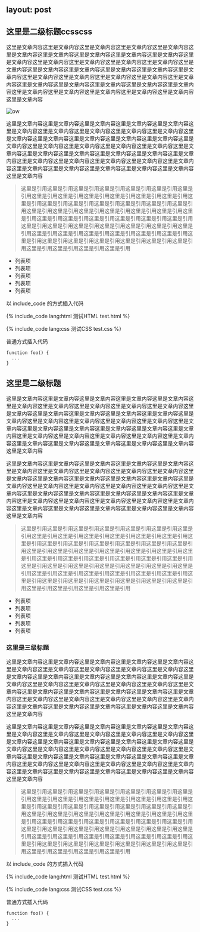 layout: post
---

## 这里是二级标题ccsscss

这里是文章内容这里是文章内容这里是文章内容这里是文章内容这里是文章内容这里是文章内容这里是文章内容这里是文章内容这里是文章内容这里是文章内容这里是文章内容这里是文章内容这里是文章内容这里是文章内容这里是文章内容这里是文章内容这里是文章内容这里是文章内容这里是文章内容这里是文章内容这里是文章内容这里是文章内容这里是文章内容这里是文章内容这里是文章内容这里是文章内容这里是文章内容这里是文章内容这里是文章内容这里是文章内容这里是文章内容这里是文章内容这里是文章内容这里是文章内容这里是文章内容这里是文章内容这里是文章内容

![ow](/images/test.jpg)

这里是文章内容这里是文章内容这里是文章内容这里是文章内容这里是文章内容这里是文章内容这里是文章内容这里是文章内容这里是文章内容这里是文章内容这里是文章内容这里是文章内容这里是文章内容这里是文章内容这里是文章内容这里是文章内容这里是文章内容这里是文章内容这里是文章内容这里是文章内容这里是文章内容这里是文章内容这里是文章内容这里是文章内容这里是文章内容这里是文章内容这里是文章内容这里是文章内容这里是文章内容这里是文章内容这里是文章内容这里是文章内容这里是文章内容这里是文章内容这里是文章内容这里是文章内容这里是文章内容

> 这里是引用这里是引用这里是引用这里是引用这里是引用这里是引用这里是引用这里是引用这里是引用这里是引用这里是引用这里是引用这里是引用这里是引用这里是引用这里是引用这里是引用这里是引用这里是引用这里是引用这里是引用这里是引用这里是引用这里是引用这里是引用这里是引用这里是引用这里是引用这里是引用这里是引用这里是引用这里是引用这里是引用这里是引用这里是引用这里是引用这里是引用这里是引用这里是引用这里是引用这里是引用这里是引用这里是引用这里是引用这里是引用这里是引用这里是引用这里是引用这里是引用这里是引用这里是引用这里是引用这里是引用这里是引用这里是引用这里是引用这里是引用

- 列表项
- 列表项
- 列表项
- 列表项
- 列表项

以 include_code 的方式插入代码

{% include_code lang:html 测试HTML test.html %}

{% include_code lang:css 测试CSS test.css %}

普通方式插入代码

```
function foo() {
  ...
}
```

## 这里是二级标题

这里是文章内容这里是文章内容这里是文章内容这里是文章内容这里是文章内容这里是文章内容这里是文章内容这里是文章内容这里是文章内容这里是文章内容这里是文章内容这里是文章内容这里是文章内容这里是文章内容这里是文章内容这里是文章内容这里是文章内容这里是文章内容这里是文章内容这里是文章内容这里是文章内容这里是文章内容这里是文章内容这里是文章内容这里是文章内容这里是文章内容这里是文章内容这里是文章内容这里是文章内容这里是文章内容这里是文章内容这里是文章内容这里是文章内容这里是文章内容这里是文章内容这里是文章内容这里是文章内容

这里是文章内容这里是文章内容这里是文章内容这里是文章内容这里是文章内容这里是文章内容这里是文章内容这里是文章内容这里是文章内容这里是文章内容这里是文章内容这里是文章内容这里是文章内容这里是文章内容这里是文章内容这里是文章内容这里是文章内容这里是文章内容这里是文章内容这里是文章内容这里是文章内容这里是文章内容这里是文章内容这里是文章内容这里是文章内容这里是文章内容这里是文章内容这里是文章内容这里是文章内容这里是文章内容这里是文章内容这里是文章内容这里是文章内容这里是文章内容这里是文章内容这里是文章内容这里是文章内容

> 这里是引用这里是引用这里是引用这里是引用这里是引用这里是引用这里是引用这里是引用这里是引用这里是引用这里是引用这里是引用这里是引用这里是引用这里是引用这里是引用这里是引用这里是引用这里是引用这里是引用这里是引用这里是引用这里是引用这里是引用这里是引用这里是引用这里是引用这里是引用这里是引用这里是引用这里是引用这里是引用这里是引用这里是引用这里是引用这里是引用这里是引用这里是引用这里是引用这里是引用这里是引用这里是引用这里是引用这里是引用这里是引用这里是引用这里是引用这里是引用这里是引用这里是引用这里是引用这里是引用这里是引用这里是引用这里是引用这里是引用这里是引用

- 列表项
- 列表项
- 列表项
- 列表项
- 列表项

### 这里是三级标题

这里是文章内容这里是文章内容这里是文章内容这里是文章内容这里是文章内容这里是文章内容这里是文章内容这里是文章内容这里是文章内容这里是文章内容这里是文章内容这里是文章内容这里是文章内容这里是文章内容这里是文章内容这里是文章内容这里是文章内容这里是文章内容这里是文章内容这里是文章内容这里是文章内容这里是文章内容这里是文章内容这里是文章内容这里是文章内容这里是文章内容这里是文章内容这里是文章内容这里是文章内容这里是文章内容这里是文章内容这里是文章内容这里是文章内容这里是文章内容这里是文章内容这里是文章内容这里是文章内容

这里是文章内容这里是文章内容这里是文章内容这里是文章内容这里是文章内容这里是文章内容这里是文章内容这里是文章内容这里是文章内容这里是文章内容这里是文章内容这里是文章内容这里是文章内容这里是文章内容这里是文章内容这里是文章内容这里是文章内容这里是文章内容这里是文章内容这里是文章内容这里是文章内容这里是文章内容这里是文章内容这里是文章内容这里是文章内容这里是文章内容这里是文章内容这里是文章内容这里是文章内容这里是文章内容这里是文章内容这里是文章内容这里是文章内容这里是文章内容这里是文章内容这里是文章内容这里是文章内容

> 这里是引用这里是引用这里是引用这里是引用这里是引用这里是引用这里是引用这里是引用这里是引用这里是引用这里是引用这里是引用这里是引用这里是引用这里是引用这里是引用这里是引用这里是引用这里是引用这里是引用这里是引用这里是引用这里是引用这里是引用这里是引用这里是引用这里是引用这里是引用这里是引用这里是引用这里是引用这里是引用这里是引用这里是引用这里是引用这里是引用这里是引用这里是引用这里是引用这里是引用这里是引用这里是引用这里是引用这里是引用这里是引用这里是引用这里是引用这里是引用这里是引用这里是引用这里是引用这里是引用这里是引用这里是引用这里是引用这里是引用这里是引用

以 include_code 的方式插入代码

{% include_code lang:html 测试HTML test.html %}

{% include_code lang:css 测试CSS test.css %}

普通方式插入代码

```
function foo() {
  ...
}
```